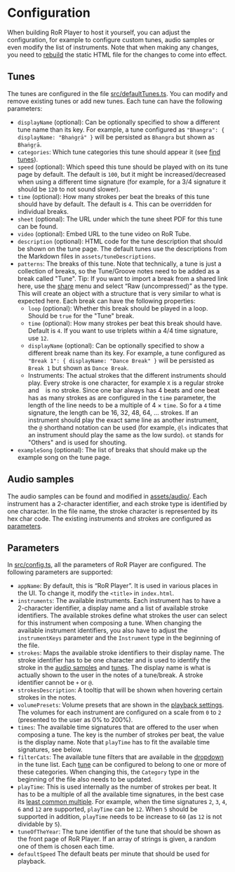 # Configuration

When building RoR Player to host it yourself, you can adjust the configuration, for example to configure custom tunes, audio samples or even modify the list of instruments. Note that when making any changes, you need to [rebuild](./host.md#standalone) the static HTML file for the changes to come into effect.

## Tunes

The tunes are configured in the file [src/defaultTunes.ts](https://github.com/beatboxjs/ror-player/blob/main/src/defaultTunes.ts). You can modify and remove existing tunes or add new tunes. Each tune can have the following parameters:

* `displayName` (optional): Can be optionally specified to show a different tune name than its key. For example, a tune configured as `"Bhangra": { displayName: "Bhaṅgṛā" }` will be persisted as `Bhangra` but shown as `Bhaṅgṛā`.
* `categories`: Which tune categories this tune should appear it (see [find tunes](../user/listen.md#find-tunes)).
* `speed` (optional): Which speed this tune should be played with on its tune page by default. The default is `100`, but it might be increased/decreased when using a different time signature (for example, for a 3/4 signature it should be `120` to not sound slower).
* `time` (optional): How many strokes per beat the breaks of this tune should have by default. The default is `4`. This can be overridden for individual breaks.
* `sheet` (optional): The URL under which the tune sheet PDF for this tune can be found.
* `video` (optional): Embed URL to the tune video on RoR Tube.
* `description` (optional): HTML code for the tune description that should be shown on the tune page. The default tunes use the descriptions from the Markdown files in `assets/tuneDescriptions`.
* `patterns`: The breaks of this tune. Note that technically, a tune is just a collection of breaks, so the Tune/Groove notes need to be added as a break called "Tune". Tip: If you want to import a break from a shared link here, use the [share](../user/share.md) menu and select “Raw (uncompressed)” as the type. This will create an object with a structure that is very similar to what is expected here. Each break can have the following properties:
	* `loop` (optional): Whether this break should be played in a loop. Should be `true` for the "Tune" break.
	* `time` (optional): How many strokes per beat this break should have. Default is `4`. If you want to use triplets within a 4/4 time signature, use `12`.
	* `displayName` (optional): Can be optionally specified to show a different break name than its key. For example, a tune configured as `"Break 1": { displayName: "Dance Break" }` will be persisted as `Break 1` but shown as `Dance Break`.
	* Instruments: The actual strokes that the different instruments should play. Every stroke is one character, for example `X` is a regular stroke and ` ` is no stroke. Since one bar always has 4 beats and one beat has as many strokes as are configured in the `time` parameter, the length of the line needs to be a multiple of 4 × `time`. So for a `4` time signature, the length can be 16, 32, 48, 64, … strokes. If an instrument should play the exact same line as another instrument, the `@` shorthand notation can be used (for example, `@ls` indicates that an instrument should play the same as the low surdo). `ot` stands for "Others" and is used for shouting.
* `exampleSong` (optional): The list of breaks that should make up the example song on the tune page.

## Audio samples

The audio samples can be found and modified in [assets/audio/](https://github.com/beatboxjs/ror-player/tree/main/assets/audio). Each instrument has a 2-character identifier, and each stroke type is identified by one character. In the file name, the stroke character is represented by its hex char code. The existing instruments and strokes are configured as [parameters](#parameters).

## Parameters

In [src/config.ts](https://github.com/beatboxjs/ror-player/blob/main/src/config.ts), all the parameters of RoR Player are configured. The following parameters are supported:
* `appName`: By default, this is “RoR Player”. It is used in various places in the UI. To change it, modify the `<title>` in `index.html`.
* `instruments`: The available instruments. Each instrument has to have a 2-character identifier, a display name and a list of available stroke identifiers. The available strokes define what strokes the user can select for this instrument when composing a tune. When changing the available instrument identifiers, you also have to adjust the `instrumentKeys` parameter and the `Instrument` type in the beginning of the file.
* `strokes`: Maps the available stroke identifiers to their display name. The stroke identifier has to be one character and is used to identify the stroke in the [audio samples](#audio-samples) and [tunes](#tunes). The display name is what is actually shown to the user in the notes of a tune/break. A stroke identifier cannot be `+` or `@`.
* `strokesDescription`: A tooltip that will be shown when hovering certain strokes in the notes.
* `volumePresets`: Volume presets that are shown in the [playback settings](../user/listen.md#playback-settings). The volumes for each instrument are configured on a scale from `0` to `2` (presented to the user as 0% to 200%).
* `times`: The available time signatures that are offered to the user when composing a tune. The key is the number of strokes per beat, the value is the display name. Note that `playTime` has to fit the available time signatures, see below.
* `filterCats`: The available tune filters that are available in the [dropdown](../user/listen.md#find-tunes) in the tune list. Each [tune](#tunes) can be configured to belong to one or more of these categories. When changing this, the `Category` type in the beginning of the file also needs to be updated.
* `playTime`: This is used internally as the number of strokes per beat. It has to be a multiple of all the available time signatures, in the best case its [least common multiple](https://en.wikipedia.org/wiki/Least_common_multiple). For example, when the time signatures `2`, `3`, `4`, `6` and `12` are supported, `playTime` can be `12`. When `5` should be supported in addition, `playTime` needs to be increase to `60` (as `12` is not dividable by `5`).
* `tuneOfTheYear`: The tune identifier of the tune that should be shown as the front page of RoR Player. If an array of strings is given, a random one of them is chosen each time.
* `defaultSpeed` The default beats per minute that should be used for playback.